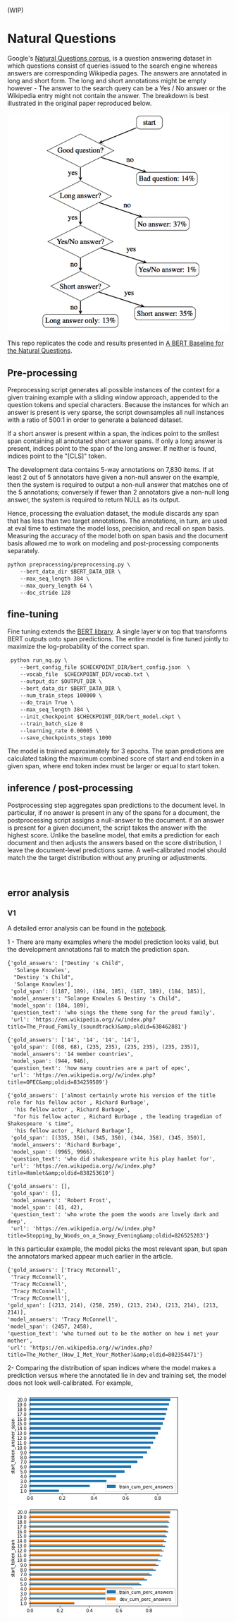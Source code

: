 (WIP)

# Natural Questions
Google's [Natural Questions corpus](https://ai.google/research/pubs/pub47761),
is a question answering dataset in which questions consist of queries issued to the
search engine whereas answers are corresponding Wikipedia pages. The answers are annotated in long and short form.
The long and short annotations might be empty however - The answer to the search query can be a Yes / No answer or
the Wikipedia entry might not contain the answer. The breakdown is best illustrated in the original paper reproduced below.



![Figure 1](https://github.com/dzorlu/natural_questions/blob/master/supporting_docs/Figure%201.png)


This repo replicates the code and results presented in [A BERT Baseline for the Natural Questions](https://arxiv.org/abs/1901.08634).

## Pre-processing
Preprocessing script generates all possible instances of the context for a given training example with a sliding window approach,
appended to the question tokens and special characters. Because the instances for which an answer is
present is very sparse, the script downsamples all null instances with a ratio of 500:1 in order to generate a balanced dataset.

If a short answer is present within a span, the indices point to the smllest span containing all annotated short answer spans.
If only a long answer is present, indices point to the span of the long answer. If neither is found, indices
point to the "[CLS]" token.

The development data contains 5-way annotations on 7,830 items. If at least 2 out of 5 annotators have given a non-null answer on the
example, then the system is required to output a non-null answer that matches one of the 5 annotations;
conversely if fewer than 2 annotators give a non-null long answer, the system is required to return NULL as its output.

Hence, processing the evaluation dataset, the module discards any span that has less than two target annotations. The annotations, in turn,
are used at eval time to estimate the model loss, precision, and recall on span basis. Measuring the accuracy of the model both on span basis
and the document basis allowed me to work on modeling and post-processing components separately.


```buildoutcfg
python preprocessing/preprocessing.py \
    --bert_data_dir $BERT_DATA_DIR \
    --max_seq_length 384 \
    --max_query_length 64 \
    --doc_stride 128
```


## fine-tuning
Fine tuning extends the [BERT library](https://github.com/google-research/bert).
A single layer `W` on top that transforms BERT outputs onto span predictions. The entire model is fine tuned jointly to
maximize the log-probability of the correct span.

```
 python run_nq.py \
    --bert_config_file $CHECKPOINT_DIR/bert_config.json  \
    --vocab_file  $CHECKPOINT_DIR/vocab.txt \
    --output_dir $OUTPUT_DIR \
    --bert_data_dir $BERT_DATA_DIR \
    --num_train_steps 100000 \
    --do_train True \
    --max_seq_length 384 \
    --init_checkpoint $CHECKPOINT_DIR/bert_model.ckpt \
    --train_batch_size 8
    --learning_rate 0.00005 \
    --save_checkpoints_steps 1000
```

The model is trained approximately for 3 epochs. The span predictions are calculated taking the maximum combined score
of start and end token in a given span, where end token index must be larger or equal to start token.

## inference / post-processing
Postprocessing step aggregates span predictions to the document level. In particular, if no answer is present in any of the spans for a document,
the postprocessing script assigns a null-answer to the document. if an answer is present for a given document, the script takes the answer
with the highest score. Unlike the baseline model, that emits a prediction for each document and then adjusts the answers based on the score distribution,
I leave the document-level predictions same. A well-calibrated model should match the the target distribution without any pruning or adjustments.


```


```

## error analysis

### V1
A detailed error analysis can be found in the [notebook](https://github.com/dzorlu/natural_questions/blob/master/error_analysis.ipynb).

1 - There are many examples where the model prediction looks valid, but the development annotations fail to match the prediction span.

```
{'gold_answers': ["Destiny 's Child",
  'Solange Knowles',
  "Destiny 's Child",
  'Solange Knowles'],
 'gold_span': [(187, 189), (184, 185), (187, 189), (184, 185)],
 'model_answers': "Solange Knowles & Destiny 's Child",
 'model_span': (184, 189),
 'question_text': 'who sings the theme song for the proud family',
 'url': 'https://en.wikipedia.org//w/index.php?title=The_Proud_Family_(soundtrack)&amp;oldid=638462881'}
```

```
{'gold_answers': ['14', '14', '14', '14'],
 'gold_span': [(68, 68), (235, 235), (235, 235), (235, 235)],
 'model_answers': '14 member countries',
 'model_span': (944, 946),
 'question_text': 'how many countries are a part of opec',
 'url': 'https://en.wikipedia.org//w/index.php?title=OPEC&amp;oldid=834259589'}
```

```
{'gold_answers': ['almost certainly wrote his version of the title role for his fellow actor , Richard Burbage',
  'his fellow actor , Richard Burbage',
  "for his fellow actor , Richard Burbage , the leading tragedian of Shakespeare 's time",
  'his fellow actor , Richard Burbage'],
 'gold_span': [(335, 350), (345, 350), (344, 358), (345, 350)],
 'model_answers': 'Richard Burbage',
 'model_span': (9965, 9966),
 'question_text': 'who did shakespeare write his play hamlet for',
 'url': 'https://en.wikipedia.org//w/index.php?title=Hamlet&amp;oldid=838253610'}
```

```
{'gold_answers': [],
 'gold_span': [],
 'model_answers': 'Robert Frost',
 'model_span': (41, 42),
 'question_text': 'who wrote the poem the woods are lovely dark and deep',
 'url': 'https://en.wikipedia.org//w/index.php?title=Stopping_by_Woods_on_a_Snowy_Evening&amp;oldid=826525203'}
 ```

 In this particular example, the model picks the most relevant span, but span the annotators marked appear much earlier in the article.
 ```
 {'gold_answers': ['Tracy McConnell',
  'Tracy McConnell',
  'Tracy McConnell',
  'Tracy McConnell',
  'Tracy McConnell'],
 'gold_span': [(213, 214), (258, 259), (213, 214), (213, 214), (213, 214)],
 'model_answers': 'Tracy McConnell',
 'model_span': (2457, 2458),
 'question_text': 'who turned out to be the mother on how i met your mother',
 'url': 'https://en.wikipedia.org//w/index.php?title=The_Mother_(How_I_Met_Your_Mother)&amp;oldid=802354471'}
 ```

2- Comparing the distribution of span indices where the model makes a prediction versus where the annotated lie in dev and training set,
the model does not look well-calibrated. For example, 

![Model answers span distribution](https://github.com/dzorlu/natural_questions/blob/master/supporting_docs/model_answer_span_distribution.png)
![Train and dev dataset answers span distribution](https://github.com/dzorlu/natural_questions/blob/master/supporting_docs/train_answer_span_distribution.png)




